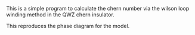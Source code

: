 This is a simple program to calculate the chern number via the wilson loop winding method in the QWZ chern insulator. 

This reproduces the phase diagram for the model. 
